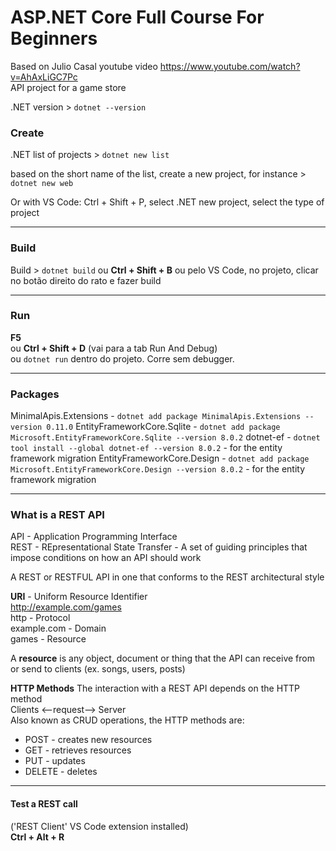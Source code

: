 # ASP.NET Core Full Course For Beginners

Based on Julio Casal youtube video https://www.youtube.com/watch?v=AhAxLiGC7Pc  
API project for a game store

.NET version > `dotnet --version`

### Create

.NET list of projects > `dotnet new list`

based on the short name of the list, create a new project, for instance > `dotnet new web`

Or with VS Code: Ctrl + Shift + P, select .NET new project, select the type of project

---

### Build

Build > `dotnet build` ou **Ctrl + Shift + B** ou pelo VS Code, no projeto, clicar no botão direito do rato e fazer build

---

### Run

**F5**  
ou **Ctrl + Shift + D** (vai para a tab Run And Debug)  
ou `dotnet run` dentro do projeto. Corre sem debugger.

---

### Packages

MinimalApis.Extensions - `dotnet add package MinimalApis.Extensions --version 0.11.0`
EntityFrameworkCore.Sqlite - `dotnet add package Microsoft.EntityFrameworkCore.Sqlite --version 8.0.2`
dotnet-ef - `dotnet tool install --global dotnet-ef --version 8.0.2` - for the entity framework migration
EntityFrameworkCore.Design - `dotnet add package Microsoft.EntityFrameworkCore.Design --version 8.0.2` - for the entity framework migration

---

### What is a REST API

API - Application Programming Interface  
REST - REpresentational State Transfer - A set of guiding principles that impose conditions on how an API should work

A REST or RESTFUL API in one that conforms to the REST architectural style

**URI** - Uniform Resource Identifier  
http://example.com/games  
http - Protocol  
example.com - Domain  
games - Resource

A **resource** is any object, document or thing that the API can receive from or send to clients (ex. songs, users, posts)

**HTTP Methods**
The interaction with a REST API depends on the HTTP method  
Clients <--request--> Server  
Also known as CRUD operations, the HTTP methods are:

- POST - creates new resources
- GET - retrieves resources
- PUT - updates
- DELETE - deletes

---

#### Test a REST call

('REST Client' VS Code extension installed)  
**Ctrl + Alt + R**
